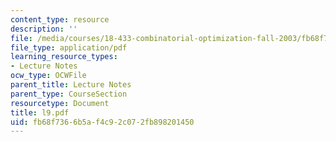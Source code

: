 ```yaml
---
content_type: resource
description: ''
file: /media/courses/18-433-combinatorial-optimization-fall-2003/fb68f7366b5af4c92c072fb898201450_l9.pdf
file_type: application/pdf
learning_resource_types:
- Lecture Notes
ocw_type: OCWFile
parent_title: Lecture Notes
parent_type: CourseSection
resourcetype: Document
title: l9.pdf
uid: fb68f736-6b5a-f4c9-2c07-2fb898201450
---
```

